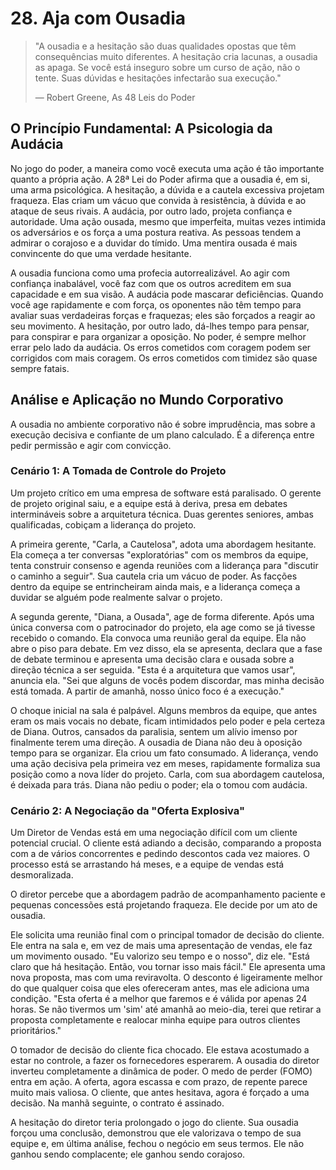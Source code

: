 # 28. Aja com Ousadia

> "A ousadia e a hesitação são duas qualidades opostas que têm consequências muito diferentes. A hesitação cria lacunas, a ousadia as apaga. Se você está inseguro sobre um curso de ação, não o tente. Suas dúvidas e hesitações infectarão sua execução."
> 
> — Robert Greene, As 48 Leis do Poder

## O Princípio Fundamental: A Psicologia da Audácia

No jogo do poder, a maneira como você executa uma ação é tão importante quanto a própria ação. A 28ª Lei do Poder afirma que a ousadia é, em si, uma arma psicológica. A hesitação, a dúvida e a cautela excessiva projetam fraqueza. Elas criam um vácuo que convida à resistência, à dúvida e ao ataque de seus rivais. A audácia, por outro lado, projeta confiança e autoridade. Uma ação ousada, mesmo que imperfeita, muitas vezes intimida os adversários e os força a uma postura reativa. As pessoas tendem a admirar o corajoso e a duvidar do tímido. Uma mentira ousada é mais convincente do que uma verdade hesitante.

A ousadia funciona como uma profecia autorrealizável. Ao agir com confiança inabalável, você faz com que os outros acreditem em sua capacidade e em sua visão. A audácia pode mascarar deficiências. Quando você age rapidamente e com força, os oponentes não têm tempo para avaliar suas verdadeiras forças e fraquezas; eles são forçados a reagir ao seu movimento. A hesitação, por outro lado, dá-lhes tempo para pensar, para conspirar e para organizar a oposição. No poder, é sempre melhor errar pelo lado da audácia. Os erros cometidos com coragem podem ser corrigidos com mais coragem. Os erros cometidos com timidez são quase sempre fatais.

## Análise e Aplicação no Mundo Corporativo

A ousadia no ambiente corporativo não é sobre imprudência, mas sobre a execução decisiva e confiante de um plano calculado. É a diferença entre pedir permissão e agir com convicção.

### Cenário 1: A Tomada de Controle do Projeto

Um projeto crítico em uma empresa de software está paralisado. O gerente de projeto original saiu, e a equipe está à deriva, presa em debates intermináveis sobre a arquitetura técnica. Duas gerentes seniores, ambas qualificadas, cobiçam a liderança do projeto.

A primeira gerente, "Carla, a Cautelosa", adota uma abordagem hesitante. Ela começa a ter conversas "exploratórias" com os membros da equipe, tenta construir consenso e agenda reuniões com a liderança para "discutir o caminho a seguir". Sua cautela cria um vácuo de poder. As facções dentro da equipe se entrincheiram ainda mais, e a liderança começa a duvidar se alguém pode realmente salvar o projeto.

A segunda gerente, "Diana, a Ousada", age de forma diferente. Após uma única conversa com o patrocinador do projeto, ela age como se já tivesse recebido o comando. Ela convoca uma reunião geral da equipe. Ela não abre o piso para debate. Em vez disso, ela se apresenta, declara que a fase de debate terminou e apresenta uma decisão clara e ousada sobre a direção técnica a ser seguida. "Esta é a arquitetura que vamos usar", anuncia ela. "Sei que alguns de vocês podem discordar, mas minha decisão está tomada. A partir de amanhã, nosso único foco é a execução."

O choque inicial na sala é palpável. Alguns membros da equipe, que antes eram os mais vocais no debate, ficam intimidados pelo poder e pela certeza de Diana. Outros, cansados da paralisia, sentem um alívio imenso por finalmente terem uma direção. A ousadia de Diana não deu à oposição tempo para se organizar. Ela criou um fato consumado. A liderança, vendo uma ação decisiva pela primeira vez em meses, rapidamente formaliza sua posição como a nova líder do projeto. Carla, com sua abordagem cautelosa, é deixada para trás. Diana não pediu o poder; ela o tomou com audácia.

### Cenário 2: A Negociação da "Oferta Explosiva"

Um Diretor de Vendas está em uma negociação difícil com um cliente potencial crucial. O cliente está adiando a decisão, comparando a proposta com a de vários concorrentes e pedindo descontos cada vez maiores. O processo está se arrastando há meses, e a equipe de vendas está desmoralizada.

O diretor percebe que a abordagem padrão de acompanhamento paciente e pequenas concessões está projetando fraqueza. Ele decide por um ato de ousadia.

Ele solicita uma reunião final com o principal tomador de decisão do cliente. Ele entra na sala e, em vez de mais uma apresentação de vendas, ele faz um movimento ousado. "Eu valorizo seu tempo e o nosso", diz ele. "Está claro que há hesitação. Então, vou tornar isso mais fácil." Ele apresenta uma nova proposta, mas com uma reviravolta. O desconto é ligeiramente melhor do que qualquer coisa que eles ofereceram antes, mas ele adiciona uma condição. "Esta oferta é a melhor que faremos e é válida por apenas 24 horas. Se não tivermos um 'sim' até amanhã ao meio-dia, terei que retirar a proposta completamente e realocar minha equipe para outros clientes prioritários."

O tomador de decisão do cliente fica chocado. Ele estava acostumado a estar no controle, a fazer os fornecedores esperarem. A ousadia do diretor inverteu completamente a dinâmica de poder. O medo de perder (FOMO) entra em ação. A oferta, agora escassa e com prazo, de repente parece muito mais valiosa. O cliente, que antes hesitava, agora é forçado a uma decisão. Na manhã seguinte, o contrato é assinado.

A hesitação do diretor teria prolongado o jogo do cliente. Sua ousadia forçou uma conclusão, demonstrou que ele valorizava o tempo de sua equipe e, em última análise, fechou o negócio em seus termos. Ele não ganhou sendo complacente; ele ganhou sendo corajoso.
